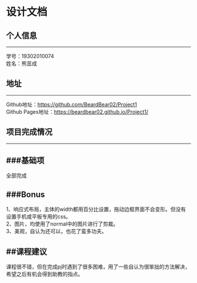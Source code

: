 设计文档
====
## 个人信息
----
学号：19302010074<br>
姓名：熊茁成<br>
## 地址
----
Github地址：https://github.com/BeardBear02/Project1<br>
Github Pages地址：https://beardbear02.github.io/Project1/<br>
## 项目完成情况
----
###基础项
----
全部完成

###Bonus
----
1、响应式布局，主体的width都用百分比设置，拖动边框界面不会变形。但没有设置手机或平板专用的css。<br>
2、图片，均使用了normal中的图片进行了剪裁。<br>
3、美观，自认为还可以，也花了蛮多功夫。<br>

##课程建议
----
课程很不错，但在完成pj时遇到了很多困难，用了一些自认为很笨拙的方法解决，希望之后有机会得到助教的指点。

